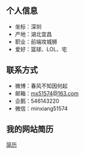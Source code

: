 ## 个人信息
* 坐标：深圳
* 产地：湖北宜昌
* 职业：前端攻城狮
* 爱好：篮球、LOL、宅


## 联系方式
* 微博：春风不知因何起
* 邮箱：mx51574@163.com
* 企鹅：546143220
* 微信：minxiang51574

## 我的网站简历
[简历](http://www.baidu.com)


